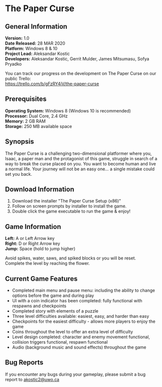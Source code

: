 # The Paper Curse

General Information
--------------------

**Version:** 1.0\
**Date Released:** 28 MAR 2020\
**Platform:** Windows 8 & 10\
**Project Lead:** Aleksandar Kostic\
**Developers:** Aleksandar Kostic, Gerrit Mulder, James Mitsumasu, Sofya Pryadko

You can track our progress on the development on The Paper Curse on our public Trello:\
https://trello.com/b/gFzRY4iV/the-paper-curse

Prerequisites
--------------------

**Operating System:** Windows 8 (Windows 10 is recommended)\
**Processor:** Dual Core, 2.4 GHz\
**Memory:** 2 GB RAM\
**Storage:** 250 MB available space

Synopsis
--------------------

The Paper Curse is a challenging two-dimensional platformer where you, Isaac, a paper man and the protagonist of this game, struggle in search of a way to break the curse placed on you. You want to become human and live a normal life. Your journey will not be an easy one… a single mistake could set you back.

Download Information
--------------------

1. Download the installer "The Paper Curse Setup (x86)"
2. Follow on screen prompts by installer to install the game.
3. Double click the game executable to run the game & enjoy!

Game Information
--------------------

**Left:** A or Left Arrow key\
**Right:** D or Right Arrow key\
**Jump:** Space (hold to jump higher)

Avoid spikes, water, saws, and spiked blocks or you will be reset.\
Complete the level by reaching the flower.

Current Game Features
--------------------

- Completed main menu and pause menu: including the ability to change options before the game and during play
- UI with a coin indicator has been completed: fully functional with respawns and checkpoints
- Completed story with elements of a puzzle
- Three level difficulties available: easiest, easy, and harder than easy
- Checkpoints for the easiest difficulty - allows more players to enjoy the game
- Coins throughout the level to offer an extra level of difficulty
- Level design completed: character and enemy movement functional, collision triggers functional, respawn functional
- Audio (background music and sound effects) throughout the game

Bug Reports
--------------------

If you encounter any bugs during your gameplay, please submit a bug report to akostic2@uwo.ca
